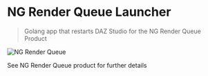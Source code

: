 # NG Render Queue Launcher

> Golang app that restarts DAZ Studio for the NG Render Queue Product

![NG Render Queue](https://rawcdn.githack.com/dangarfield/ng-render-queue-launcher/150626d9b30320edd54f2afc75e707ac10b26426/Icon.png)

See NG Render Queue product for further details